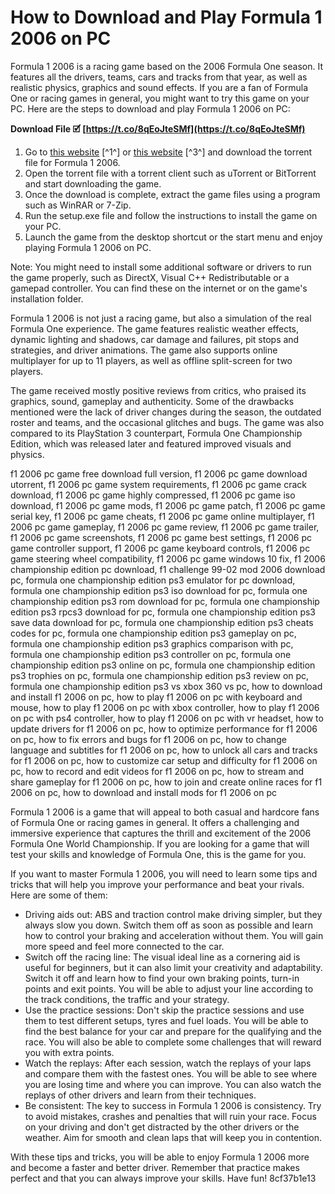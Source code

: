 # How to Download and Play Formula 1 2006 on PC
 
Formula 1 2006 is a racing game based on the 2006 Formula One season. It features all the drivers, teams, cars and tracks from that year, as well as realistic physics, graphics and sound effects. If you are a fan of Formula One or racing games in general, you might want to try this game on your PC. Here are the steps to download and play Formula 1 2006 on PC:
 
**Download File 🗹 [https://t.co/8qEoJteSMf](https://t.co/8qEoJteSMf)**


 
1. Go to [this website](https://baixarjogoscompletos.co/formula-1-2006-pc-download-completo-em-torrent/) [^1^] or [this website](https://archive.org/details/formula-one-06) [^3^] and download the torrent file for Formula 1 2006.
2. Open the torrent file with a torrent client such as uTorrent or BitTorrent and start downloading the game.
3. Once the download is complete, extract the game files using a program such as WinRAR or 7-Zip.
4. Run the setup.exe file and follow the instructions to install the game on your PC.
5. Launch the game from the desktop shortcut or the start menu and enjoy playing Formula 1 2006 on PC.

Note: You might need to install some additional software or drivers to run the game properly, such as DirectX, Visual C++ Redistributable or a gamepad controller. You can find these on the internet or on the game's installation folder.
  
Formula 1 2006 is not just a racing game, but also a simulation of the real Formula One experience. The game features realistic weather effects, dynamic lighting and shadows, car damage and failures, pit stops and strategies, and driver animations. The game also supports online multiplayer for up to 11 players, as well as offline split-screen for two players.
 
The game received mostly positive reviews from critics, who praised its graphics, sound, gameplay and authenticity. Some of the drawbacks mentioned were the lack of driver changes during the season, the outdated roster and teams, and the occasional glitches and bugs. The game was also compared to its PlayStation 3 counterpart, Formula One Championship Edition, which was released later and featured improved visuals and physics.
 
f1 2006 pc game free download full version,  f1 2006 pc game download utorrent,  f1 2006 pc game system requirements,  f1 2006 pc game crack download,  f1 2006 pc game highly compressed,  f1 2006 pc game iso download,  f1 2006 pc game mods,  f1 2006 pc game patch,  f1 2006 pc game serial key,  f1 2006 pc game cheats,  f1 2006 pc game online multiplayer,  f1 2006 pc game gameplay,  f1 2006 pc game review,  f1 2006 pc game trailer,  f1 2006 pc game screenshots,  f1 2006 pc game best settings,  f1 2006 pc game controller support,  f1 2006 pc game keyboard controls,  f1 2006 pc game steering wheel compatibility,  f1 2006 pc game windows 10 fix,  f1 2006 championship edition pc download,  f1 challenge 99-02 mod 2006 download pc,  formula one championship edition ps3 emulator for pc download,  formula one championship edition ps3 iso download for pc,  formula one championship edition ps3 rom download for pc,  formula one championship edition ps3 rpcs3 download for pc,  formula one championship edition ps3 save data download for pc,  formula one championship edition ps3 cheats codes for pc,  formula one championship edition ps3 gameplay on pc,  formula one championship edition ps3 graphics comparison with pc,  formula one championship edition ps3 controller on pc,  formula one championship edition ps3 online on pc,  formula one championship edition ps3 trophies on pc,  formula one championship edition ps3 review on pc,  formula one championship edition ps3 vs xbox 360 vs pc,  how to download and install f1 2006 on pc,  how to play f1 2006 on pc with keyboard and mouse,  how to play f1 2006 on pc with xbox controller,  how to play f1 2006 on pc with ps4 controller,  how to play f1 2006 on pc with vr headset,  how to update drivers for f1 2006 on pc,  how to optimize performance for f1 2006 on pc,  how to fix errors and bugs for f1 2006 on pc,  how to change language and subtitles for f1 2006 on pc,  how to unlock all cars and tracks for f1 2006 on pc,  how to customize car setup and difficulty for f1 2006 on pc,  how to record and edit videos for f1 2006 on pc,  how to stream and share gameplay for f1 2006 on pc,  how to join and create online races for f1 2006 on pc,  how to download and install mods for f1 2006 on pc
 
Formula 1 2006 is a game that will appeal to both casual and hardcore fans of Formula One or racing games in general. It offers a challenging and immersive experience that captures the thrill and excitement of the 2006 Formula One World Championship. If you are looking for a game that will test your skills and knowledge of Formula One, this is the game for you.
  
If you want to master Formula 1 2006, you will need to learn some tips and tricks that will help you improve your performance and beat your rivals. Here are some of them:

- Driving aids out: ABS and traction control make driving simpler, but they always slow you down. Switch them off as soon as possible and learn how to control your braking and acceleration without them. You will gain more speed and feel more connected to the car.
- Switch off the racing line: The visual ideal line as a cornering aid is useful for beginners, but it can also limit your creativity and adaptability. Switch it off and learn how to find your own braking points, turn-in points and exit points. You will be able to adjust your line according to the track conditions, the traffic and your strategy.
- Use the practice sessions: Don't skip the practice sessions and use them to test different setups, tyres and fuel loads. You will be able to find the best balance for your car and prepare for the qualifying and the race. You will also be able to complete some challenges that will reward you with extra points.
- Watch the replays: After each session, watch the replays of your laps and compare them with the fastest ones. You will be able to see where you are losing time and where you can improve. You can also watch the replays of other drivers and learn from their techniques.
- Be consistent: The key to success in Formula 1 2006 is consistency. Try to avoid mistakes, crashes and penalties that will ruin your race. Focus on your driving and don't get distracted by the other drivers or the weather. Aim for smooth and clean laps that will keep you in contention.

With these tips and tricks, you will be able to enjoy Formula 1 2006 more and become a faster and better driver. Remember that practice makes perfect and that you can always improve your skills. Have fun!
 8cf37b1e13
 
